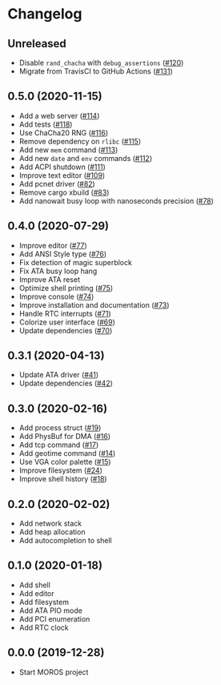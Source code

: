 # Changelog

## Unreleased
- Disable `rand_chacha` with `debug_assertions` ([#120](https://github.com/vinc/moros/pull/120))
- Migrate from TravisCI to GitHub Actions ([#131](https://github.com/vinc/moros/pull/131))

## 0.5.0 (2020-11-15)
- Add a web server ([#114](https://github.com/vinc/moros/pull/114))
- Add tests ([#118](https://github.com/vinc/moros/pull/118))
- Use ChaCha20 RNG ([#116](https://github.com/vinc/moros/pull/116))
- Remove dependency on `rlibc` ([#115](https://github.com/vinc/moros/pull/115))
- Add new `mem` command ([#113](https://github.com/vinc/moros/pull/113))
- Add new `date` and `env` commands ([#112](https://github.com/vinc/moros/pull/112))
- Add ACPI shutdown ([#111](https://github.com/vinc/moros/pull/111))
- Improve text editor ([#109](https://github.com/vinc/moros/pull/109))
- Add pcnet driver ([#82](https://github.com/vinc/moros/pull/82))
- Remove cargo xbuild ([#83](https://github.com/vinc/moros/pull/83))
- Add nanowait busy loop with nanoseconds precision ([#78](https://github.com/vinc/moros/pull/78))

## 0.4.0 (2020-07-29)
- Improve editor ([#77](https://github.com/vinc/moros/pull/77))
- Add ANSI Style type ([#76](https://github.com/vinc/moros/pull/76))
- Fix detection of magic superblock
- Fix ATA busy loop hang
- Improve ATA reset
- Optimize shell printing ([#75](https://github.com/vinc/moros/pull/75))
- Improve console ([#74](https://github.com/vinc/moros/pull/74))
- Improve installation and documentation ([#73](https://github.com/vinc/moros/pull/73))
- Handle RTC interrupts ([#71](https://github.com/vinc/moros/pull/71))
- Colorize user interface ([#69](https://github.com/vinc/moros/pull/69))
- Update dependencies ([#70](https://github.com/vinc/moros/pull/70))

## 0.3.1 (2020-04-13)
- Update ATA driver ([#41](https://github.com/vinc/moros/pull/41))
- Update dependencies ([#42](https://github.com/vinc/moros/pull/42))

## 0.3.0 (2020-02-16)
- Add process struct ([#19](https://github.com/vinc/moros/pull/19))
- Add PhysBuf for DMA ([#16](https://github.com/vinc/moros/pull/16))
- Add tcp command ([#17](https://github.com/vinc/moros/pull/17))
- Add geotime command ([#14](https://github.com/vinc/moros/pull/14))
- Use VGA color palette ([#15](https://github.com/vinc/moros/pull/15))
- Improve filesystem ([#24](https://github.com/vinc/moros/pull/24))
- Improve shell history ([#18](https://github.com/vinc/moros/pull/18))

## 0.2.0 (2020-02-02)
- Add network stack
- Add heap allocation
- Add autocompletion to shell

## 0.1.0 (2020-01-18)
- Add shell
- Add editor
- Add filesystem
- Add ATA PIO mode
- Add PCI enumeration
- Add RTC clock

## 0.0.0 (2019-12-28)
- Start MOROS project
